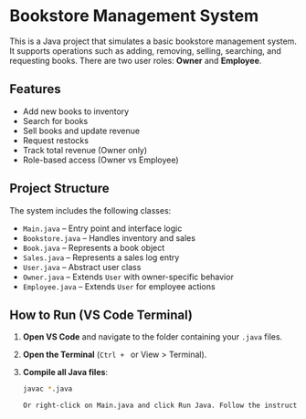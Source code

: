 # Bookstore Management System

This is a Java project that simulates a basic bookstore management system. It supports operations such as adding, removing, selling, searching, and requesting books. There are two user roles: **Owner** and **Employee**.

## Features

- Add new books to inventory
- Search for books
- Sell books and update revenue
- Request restocks
- Track total revenue (Owner only)
- Role-based access (Owner vs Employee)

## Project Structure

The system includes the following classes:

- `Main.java` – Entry point and interface logic
- `Bookstore.java` – Handles inventory and sales
- `Book.java` – Represents a book object
- `Sales.java` – Represents a sales log entry
- `User.java` – Abstract user class
- `Owner.java` – Extends `User` with owner-specific behavior
- `Employee.java` – Extends `User` for employee actions

## How to Run (VS Code Terminal)

1. **Open VS Code** and navigate to the folder containing your `.java` files.

2. **Open the Terminal** (`Ctrl + ` or View > Terminal).

3. **Compile all Java files**:
   ```bash
   javac *.java

   Or right-click on Main.java and click Run Java. Follow the instructions on the screen to test each method. 
